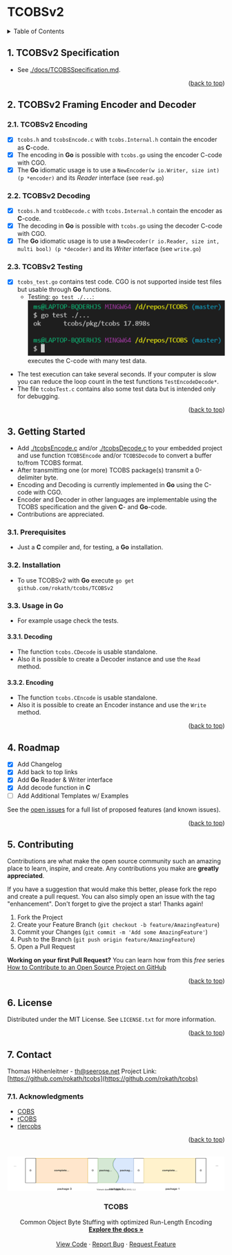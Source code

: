 # TCOBSv2

<!-- TABLE OF CONTENTS -->
<details>
  <summary>Table of Contents</summary>
  <ol>

<!-- vscode-markdown-toc -->
* 1. [TCOBSv2 Specification](#TCOBSv2Specification)
* 2. [TCOBSv2 Framing Encoder and Decoder](#TCOBSv2FramingEncoderandDecoder)
	* 2.1. [TCOBSv2 Encoding](#TCOBSv2Encoding)
	* 2.2. [TCOBSv2 Decoding](#TCOBSv2Decoding)
	* 2.3. [TCOBSv2 Testing](#TCOBSv2Testing)
* 3. [Getting Started](#GettingStarted)
	* 3.1. [Prerequisites](#Prerequisites)
	* 3.2. [Installation](#Installation)
	* 3.3. [Usage in Go](#UsageinGo)
		* 3.3.1. [Decoding](#Decoding)
		* 3.3.2. [Encoding](#Encoding)
* 4. [Roadmap](#Roadmap)
* 5. [Contributing](#Contributing)
* 6. [License](#License)
* 7. [Contact](#Contact)
	* 7.1. [Acknowledgments](#Acknowledgments)

<!-- vscode-markdown-toc-config
	numbering=true
	autoSave=true
	/vscode-markdown-toc-config -->
<!-- /vscode-markdown-toc --><div id="top"></div>

  </ol>
</details>

##  1. <a name='TCOBSv2Specification'></a>TCOBSv2 Specification

* See [./docs/TCOBSSpecification.md](./docs/TCOBSSpecification.md).

<p align="right">(<a href="#top">back to top</a>)</p>

##  2. <a name='TCOBSv2FramingEncoderandDecoder'></a>TCOBSv2 Framing Encoder and Decoder

###  2.1. <a name='TCOBSv2Encoding'></a>TCOBSv2 Encoding

* [x] `tcobs.h` and `tcobsEncode.c` with `tcobs.Internal.h` contain the encoder as **C**-code.
* [x] The encoding in **Go** is possible with `tcobs.go` using the encoder C-code with CGO.
* [x] The **Go** idiomatic usage is to use a `NewEncoder(w io.Writer, size int) (p *encoder)` and its *Reader* interface (see `read.go`)

###  2.2. <a name='TCOBSv2Decoding'></a>TCOBSv2 Decoding

* [x] `tcobs.h` and `tcobDecode.c` with `tcobs.Internal.h` contain the encoder as **C**-code.
* [x] The decoding in **Go** is possible with `tcobs.go` using the decoder C-code with CGO.
* [x] The **Go** idiomatic usage is to use a `NewDecoder(r io.Reader, size int, multi bool) (p *decoder)` and its *Writer* interface (see `write.go`)

###  2.3. <a name='TCOBSv2Testing'></a>TCOBSv2 Testing

* [x] `tcobs_test.go` contains test code. CGO is not supported inside test files but usable through **Go** functions.
  * Testing: `go test ./...`: ![./docs/ref/Test.PNG](./docs/ref/Test.PNG) executes the C-code with many test data.
* The test execution can take several seconds. If your computer is slow you can reduce the loop count in the test functions `TestEncodeDecode*`.
* The file `tcobsTest.c` contains also some test data but is intended only for debugging.

<p align="right">(<a href="#top">back to top</a>)</p>

<!-- GETTING STARTED -->

##  3. <a name='GettingStarted'></a>Getting Started

* Add [./tcobsEncode.c](./tcobsEncode.c) and/or [./tcobsDecode.c](./tcobsDecode.c)  to your embedded project and use function `TCOBSEncode` and/or `TCOBSDecode` to convert a buffer to/from TCOBS format.
* After transmitting one (or more) TCOBS package(s) transmit a 0-delimiter byte.
* Encoding and Decoding is currently implemented in **Go** using the C-code with CGO.
* Encoder and Decoder in other languages are implementable using the TCOBS specification and the given **C**- and **Go**-code.
* Contributions are appreciated.

###  3.1. <a name='Prerequisites'></a>Prerequisites

* Just a **C** compiler and, for testing, a **Go** installation.

###  3.2. <a name='Installation'></a>Installation

* To use TCOBSv2 with **Go** execute `go get github.com/rokath/tcobs/TCOBSv2`

###  3.3. <a name='UsageinGo'></a>Usage in Go

* For example usage check the tests.

####  3.3.1. <a name='Decoding'></a>Decoding

* The function `tcobs.CDecode` is usable standalone.
* Also it is possible to create a Decoder instance and use the `Read` method.

####  3.3.2. <a name='Encoding'></a>Encoding

* The function `tcobs.CEncode` is usable standalone.
* Also it is possible to create an Encoder instance and use the `Write` method.

<p align="right">(<a href="#top">back to top</a>)</p>

<!-- ROADMAP -->
##  4. <a name='Roadmap'></a>Roadmap

* [x] Add Changelog
* [x] Add back to top links
* [x] Add **Go** Reader & Writer interface
* [x] Add decode function in **C**
* [ ] Add Additional Templates w/ Examples

See the [open issues](https://github.com/rokath/tcobs/issues) for a full list of proposed features (and known issues).

<p align="right">(<a href="#top">back to top</a>)</p>

<!-- CONTRIBUTING -->
##  5. <a name='Contributing'></a>Contributing

Contributions are what make the open source community such an amazing place to learn, inspire, and create. Any contributions you make are **greatly appreciated**.

If you have a suggestion that would make this better, please fork the repo and create a pull request. You can also simply open an issue with the tag "enhancement".
Don't forget to give the project a star! Thanks again!

1. Fork the Project
2. Create your Feature Branch (`git checkout -b feature/AmazingFeature`)
3. Commit your Changes (`git commit -m 'Add some AmazingFeature'`)
4. Push to the Branch (`git push origin feature/AmazingFeature`)
5. Open a Pull Request

**Working on your first Pull Request?** You can learn how from this *free* series [How to Contribute to an Open Source Project on GitHub](https://kcd.im/pull-request) 

<p align="right">(<a href="#top">back to top</a>)</p>

<!-- LICENSE -->
##  6. <a name='License'></a>License

Distributed under the MIT License. See `LICENSE.txt` for more information.

<p align="right">(<a href="#top">back to top</a>)</p>

<!-- CONTACT -->
##  7. <a name='Contact'></a>Contact

Thomas Höhenleitner - <!-- [@twitter_handle](https://twitter.com/twitter_handle) - --> th@seerose.net
Project Link: [https://github.com/rokath/tcobs](https://github.com/rokath/tcobs)

<!-- ACKNOWLEDGMENTS -->
###  7.1. <a name='Acknowledgments'></a>Acknowledgments

* [COBS](https://pypi.org/project/cobs/)
* [rCOBS](https://github.com/Dirbaio/rcobs)
* [rlercobs](https://docs.rs/kolben/0.0.3/kolben/rlercobs/index.html)

<!--
* [Choose an Open Source License](https://choosealicense.com)
* [GitHub Emoji Cheat Sheet](https://www.webpagefx.com/tools/emoji-cheat-sheet)
* [Malven's Flexbox Cheatsheet](https://flexbox.malven.co/)
* [Malven's Grid Cheatsheet](https://grid.malven.co/)
* [Img Shields](https://shields.io)
* [GitHub Pages](https://pages.github.com)
* [Font Awesome](https://fontawesome.com)
* [React Icons](https://react-icons.github.io/react-icons/search)
-->

<p align="right">(<a href="#top">back to top</a>)</p>

<!-- MARKDOWN LINKS & IMAGES -->

<!--
https://www.markdownguide.org/basic-syntax/#reference-style-links -- >
[contributors-shield]: https://img.shields.io/github/contributors/othneildrew/Best-README-Template.svg?style=for-the-badge
[contributors-url]: https://github.com/othneildrew/Best-README-Template/graphs/contributors
[forks-shield]: https://img.shields.io/github/forks/othneildrew/Best-README-Template.svg?style=for-the-badge
[forks-url]: https://github.com/othneildrew/Best-README-Template/network/members
[stars-shield]: https://img.shields.io/github/stars/othneildrew/Best-README-Template.svg?style=for-the-badge
[stars-url]: https://github.com/othneildrew/Best-README-Template/stargazers
[issues-shield]: https://img.shields.io/github/issues/othneildrew/Best-README-Template.svg?style=for-the-badge
[issues-url]: https://github.com/othneildrew/Best-README-Template/issues
[license-shield]: https://img.shields.io/github/license/othneildrew/Best-README-Template.svg?style=for-the-badge
[license-url]: https://github.com/othneildrew/Best-README-Template/blob/master/LICENSE.txt
[linkedin-shield]: https://img.shields.io/badge/-LinkedIn-black.svg?style=for-the-badge&logo=linkedin&colorB=555
[linkedin-url]: https://linkedin.com/in/othneildrew
[product-screenshot]: images/screenshot.png
-->

<!-- PROJECT LOGO -->
<br />
<div align="center">
  <a href="https://github.com/rokath/tcobs">
    <img src="docs/ref/COBSDataDisruption.svg" alt="Logo" width="800" height="80">
  </a>

<h3 align="center">TCOBS</h3>

  <p align="center">
    Common Object Byte Stuffing with optimized Run-Length Encoding 
    <br />
    <a href="https://github.com/rokath/tcobs/blob/master/docs/TCOBSSpecification.md"><strong>Explore the docs »</strong></a>
    <br />
    <br />
    <a href="https://github.com/rokath/tcobs/blob/master">View Code</a>
    ·
    <a href="https://github.com/rokath/tcobs/issues">Report Bug</a>
    ·
    <a href="https://github.com/rokath/tcobs/issues">Request Feature</a>
  </p>
</div>
